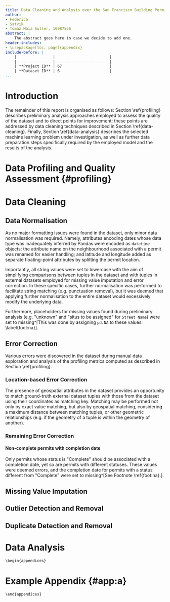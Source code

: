 ```yaml
---
title: Data Cleaning and Analysis over the San Francisco Building Permits Dataset
author:
- Federica
- Satvik
- Tomaz Maia Suller, 10987566
abstract: |
    The abstract goes here in case we decide to add one.
header-includes:
- \usepackage[toc, page]{appendix}
include-before: |
    |                |                        |
    |----------------|------------------------|
    | **Project ID** | 67                     |
    | **Dataset ID** | 6                      |
...
```


<!--

Instructions

    PROJECT REPORT
    PROJECT ID
    ASSIGNED DATASET
    STUDENTS (NAME SURNAME ID)
    1. SETUP CHOICES
    Describe the setup choices made: libraries, data preparation techniques used, etc.
    2. PIPELINE IMPLEMENTATION
    Describe all the pipeline steps in detail: what did you find from the data exploration? How did you decide to use it
    in the data preparation phase? Why did you used specific that data preparation technique?
    3. RESULTS
    Discuss the main results obtained: verify the desired quality level has been achieved, compare the data analysis
    results [only for 3-people groups]
    Very important Justify your choices! (for example, why you have chosen a specific data preparation technique for a
    specific column than all those seen in the lectures?)
-->

# Introduction

The remainder of this report is organised as follows:
Section \ref{profiling} describes preliminary analysis approaches
employed to assess the quality of the dataset and to direct points for
improvement;
these points are addressed by data cleaning techniques described
in Section \ref{data-cleaning}.
Finally, Section \ref{data-analysis} describes the selected machine
learning problem under investigation, as well as further data preparation
steps specifically required by the employed model and the results of the
analysis.

# Data Profiling and Quality Assessment {#profiling}

# Data Cleaning

## Data Normalisation
As no major formatting issues were found in the dataset, only minor
data normalisation was required.
Namely,
attributes encoding dates whose data type was inadequately
inferred by Pandas were encoded as `datetime` objects;
the attribute name on the neighbourhood associated with a permit was
renamed for easier handling;
and latitude and longitude added as separate floating-point attributes
by splitting the permit location.

Importantly, all string values were set to lowercase with the aim of
simplifying comparisons between tuples in the dataset and with tuples in
external datasets employed for missing value imputation and error
correction. In these specific cases, further normalisation was performed
to facilitate string matching (e.g. punctuation removal), but it was
deemed that applying further normalisation to the entire dataset would
excessively modify the underlying data.

Furthermore, placeholders for missing values found during preliminary analysis (e.g. "unknown" and "situs to be assigned" for `Street Name`)
were set to
missing^[This was done by assigning `pd.NA` to these values. \label{foot:na}].

## Error Correction
Various errors were discovered in the dataset during manual data
exploration and analysis of the profiling metrics computed as
described in Section \ref{profiling}.

### Location-based Error Correction
The presence of geospatial attributes in the dataset provides an
opportunity to match ground-truth external dataset tuples with those
from the dataset using their coordinates as matching key.
Matching may be performed not only by exact value matching, but also
by geospatial matching, considering a maximum distance between matching
tuples, or other geometric relationships (e.g. if the geometry of a
tuple is within the geometry of another).

### Remaining Error Correction

#### Non-complete permits with completion date
Only permits whose status is "Complete" should be associated with a
completion date, yet so are permits with different statuses.
These values were deemed errors, and the completion date for permits with
a status different from "Complete" were set to
missing^[See Footnote \ref{foot:na}.].

## Missing Value Imputation

## Outlier Detection and Removal

## Duplicate Detection and Removal


# Data Analysis

<!--
Some pandoc black magic to write markdown inside the LaTeX appendices
environment
-->
```{=tex}
\begin{appendices}
```

# Example Appendix {#app:a}

```{=tex}
\end{appendices}
```
